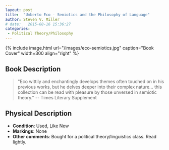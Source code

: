 ```yaml
---
layout: post
title:  "Umberto Eco - Semiotics and the Philosophy of Language"
author: Steven V. Miller
# date:   2015-08-16 15:36:27
categories: 
 - Political Theory/Philosophy
---
```



{% include image.html url="/images/eco-semiotics.jpg" caption="Book Cover" width=300 align="right" %}

## Book Description

> "Eco wittily and enchantingly develops themes often touched on in his previous works, but he delves deeper into their complex nature... this collection can be read with pleasure by those unversed in semiotic theory." -- Times Literary Supplement



## Physical Description

- **Condition**: Used, Like New
- **Markings**: None
- **Other comments**: Bought for a political theory/linguistics class. Read lightly.
